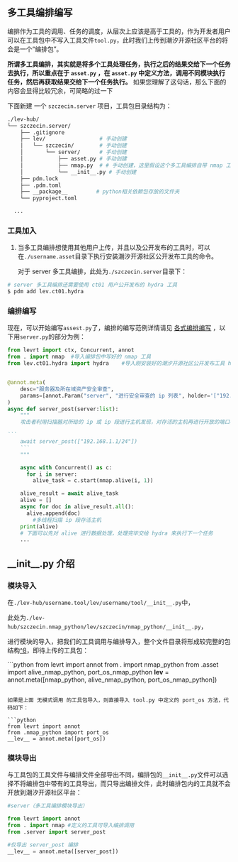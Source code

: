 


## 多工具编排编写

编排作为工具的调用、任务的调度，从层次上应该是高于工具的，作为开发者用户可以在工具包中不写入工具文件`tool.py`，此时我们上传到潮汐开源社区平台的将会是一个“编排包”。

**所谓多工具编排，其实就是将多个工具处理任务，执行之后的结果交给下一个任务去执行，所以重点在于 `asset.py` ，在 `asset.py` 中定义方法，调用不同模块执行任务，然后再获取结果交给下一个任务执行。** 如果您理解了这句话，那么下面的内容会显得比较冗余，可简略的过一下

下面新建 一个 `szczecin.server` 项目，工具包目录结构为：

```bash
./lev-hub/
└── szczecin.server/
    ├── .gitignore
    ├── lev/				 # 手动创建
    │   └── szczecin/		 # 手动创建
    │       └── server/		 # 手动创建
    │           ├── asset.py # 手动创建
    │           ├── nmap.py  # # 手动创建，这里假设这个多工具编排自带 nmap 工具，这也就是 所谓的 tool.py
    │           └── __init__.py # 手动创建
    ├── pdm.lock
    ├── .pdm.toml
    ├── __package__			# python相关依赖包存放的文件夹
    └── pyproject.toml

  ...
```





### 工具加入

1. 当多工具编排想使用其他用户上传，并且以及公开发布的工具时，可以在`./username.asset`目录下执行安装潮汐开源社区公开发布工具的命令。

   对于 server 多工具编排，此处为`./szczecin.server`目录下：


```bash
# server 多工具编排还需要使用 ct01 用户公开发布的 hydra 工具
$ pdm add lev.ct01.hydra
```



### 编排编写

现在，可以开始编写`assest.py`了，编排的编写范例详情请见 [各式编排编写](#各式编排编写) ，以下用`server.py`的部分为例：

````python
from levrt import ctx, Concurrent, annot
from . import nmap	#导入编排包中写好的 nmap 工具
from lev.ct01.hydra import hydra	#导入刚安装好的潮汐开源社区公开发布工具 hydra


@annot.meta(
    desc="服务器及所在域资产安全审查",
    params=[annot.Param("server", "进行安全审查的 ip 列表", holder='["192.168.1.1/24"]')],
)
async def server_post(server:list):
    """
    攻击者利用扫描器对所给的 ip 或 ip 段进行主机发现，对存活的主机再进行开放的端口与服务扫描，并通过对服务器主机的操作系统与应用服务版本进行指纹识别，开始端口爆破与漏洞利用尝试。

```
    await server_post(["192.168.1.1/24"])
    ```
    """

    async with Concurrent() as c:
      for i in server:
        alive_task = c.start(nmap.alive(i, 1))

    alive_result = await alive_task
    alive = []
    async for doc in alive_result.all():
      alive.append(doc)
    	#多线程扫描 ip 段存活主机
    print(alive)
    # 下面可以先对 alive 进行数据处理，处理完毕交给 hydra 来执行下一个任务
    ...
````





## \_\_init__.py 介绍

### 模块导入

在`./lev-hub/username.tool/lev/username/tool/__init__.py`中，

此处为`./lev-hub/szczecin.nmap_python/lev/szczecin/nmap_python/__init__.py`，

进行模块的导入，把我们的工具调用与编排导入，整个文件目录将形成较完整的包结构[^8](#包是怎样的结构？)，即待上传的工具包：

​```python
from levrt import annot
from . import nmap_python
from .asset import alive_nmap_python, port_os_nmap_python
__lev__ = annot.meta([nmap_python, alive_nmap_python, port_os_nmap_python])
```

如果是上面 无模式调用 的工具包导入，则直接导入 tool.py 中定义的 port_os 方法，代码如下：

```python
from levrt import annot
from .nmap_python import port_os
__lev__ = annot.meta([port_os])
```



### 模块导出

与工具包的工具文件与编排文件全部导出不同，编排包的`__init__.py`文件可以选择不将编排包中带有的工具导出，而只导出编排文件，此时编排包内的工具就不会开放到潮汐开源社区平台：

```python
#server（多工具编排模块导出）

from levrt import annot
from . import nmap #定义的工具可导入编排调用
from .server import server_post

#仅导出 server_post 编排
__lev__ = annot.meta([server_post])
```
